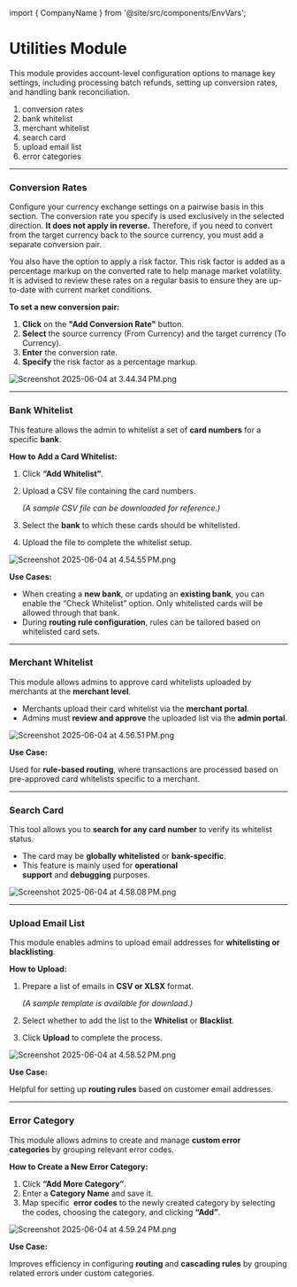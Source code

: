 import { CompanyName } from '@site/src/components/EnvVars';

# Utilities Module

This module provides account-level configuration options to manage key settings, including processing batch refunds, setting up conversion rates, and handling bank reconciliation.

1. conversion rates
2. bank whitelist 
3. merchant whitelist
4. search card
5. upload email list
6. error categories

---

### Conversion Rates

Configure your currency exchange settings on a pairwise basis in this section. The conversion rate you specify is used exclusively in the selected direction. **It does not apply in reverse.** Therefore, if you need to convert from the target currency back to the source currency, you must add a separate conversion pair.

You also have the option to apply a risk factor. This risk factor is added as a percentage markup on the converted rate to help manage market volatility. It is advised to review these rates on a regular basis to ensure they are up-to-date with current market conditions.

**To set a new conversion pair:**

1. **Click** on the **"Add Conversion Rate"** button.
2. **Select** the source currency (From Currency) and the target currency (To Currency).
3. **Enter** the conversion rate.
4. **Specify** the risk factor as a percentage markup.

![Screenshot 2025-06-04 at 3.44.34 PM.png](/img/Screenshot_2025-06-04_at_3.44.34_PM.png)

---

### **Bank Whitelist**

This feature allows the admin to whitelist a set of **card numbers** for a specific **bank**.

**How to Add a Card Whitelist:**

1. Click **“Add Whitelist”**.
2. Upload a CSV file containing the card numbers.
    
    *(A sample CSV file can be downloaded for reference.)*
    
3. Select the **bank** to which these cards should be whitelisted.
4. Upload the file to complete the whitelist setup.

![Screenshot 2025-06-04 at 4.54.55 PM.png](/img/Screenshot_2025-06-04_at_4.54.55_PM.png)

**Use Cases:**

- When creating a **new bank**, or updating an **existing bank**, you can enable the “Check Whitelist” option. Only whitelisted cards will be allowed through that bank.
- During **routing rule configuration**, rules can be tailored based on whitelisted card sets.

---

### **Merchant Whitelist**

This module allows admins to approve card whitelists uploaded by merchants at the **merchant level**.

- Merchants upload their card whitelist via the **merchant portal**.
- Admins must **review and approve** the uploaded list via the **admin portal**.

![Screenshot 2025-06-04 at 4.56.51 PM.png](/img/Screenshot_2025-06-04_at_4.56.51_PM.png)

**Use Case:**

Used for **rule-based routing**, where transactions are processed based on pre-approved card whitelists specific to a merchant.

---

### **Search Card**

This tool allows you to **search for any card number** to verify its whitelist status.

- The card may be **globally whitelisted** or **bank-specific**.
- This feature is mainly used for **operational support** and **debugging** purposes.

![Screenshot 2025-06-04 at 4.58.08 PM.png](/img/Screenshot_2025-06-04_at_4.58.08_PM.png)

---

### **Upload Email List**

This module enables admins to upload email addresses for **whitelisting or blacklisting**.

**How to Upload:**

1. Prepare a list of emails in **CSV or XLSX** format.
    
    *(A sample template is available for download.)*
    
2. Select whether to add the list to the **Whitelist** or **Blacklist**.
3. Click **Upload** to complete the process.

![Screenshot 2025-06-04 at 4.58.52 PM.png](/img/Screenshot_2025-06-04_at_4.58.52_PM.png)

**Use Case:**

Helpful for setting up **routing rules** based on customer email addresses.

---

### **Error Category**

This module allows admins to create and manage **custom error categories** by grouping relevant <CompanyName/> error codes.

**How to Create a New Error Category:**

1. Click **“Add More Category”**.
2. Enter a **Category Name** and save it.
3. Map specific **<CompanyName/> error codes** to the newly created category by selecting the codes, choosing the category, and clicking **“Add”**.

![Screenshot 2025-06-04 at 4.59.24 PM.png](/img/Screenshot_2025-06-04_at_4.59.24_PM.png)

**Use Case:**

Improves efficiency in configuring **routing** and **cascading rules** by grouping related errors under custom categories.